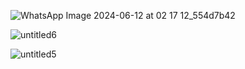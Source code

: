 ![WhatsApp Image 2024-06-12 at 02 17 12_554d7b42](https://github.com/HardikJainGit/FIR-Filter-Verilog/assets/133627261/aac482d3-a9b5-449a-bf14-2caba95f07ce)

![untitled6](https://github.com/HardikJainGit/FIR-Filter-Verilog/assets/133627261/5590d963-9f01-4ef7-860e-a608c109cd07)

![untitled5](https://github.com/HardikJainGit/FIR-Filter-Verilog/assets/133627261/2a7c3b27-b05f-4e39-967c-859889ab3950)

